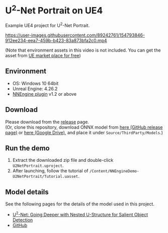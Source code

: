 # U<sup>2</sup>-Net Portrait on UE4

Example UE4 project for U<sup>2</sup>-Net Portrait.  

https://user-images.githubusercontent.com/89242761/154793846-912ee234-eea7-459b-b423-83a873bfa2c0.mp4  

(Note that environment assets in this video is not included. You can get the asset from [UE market place for free](https://www.unrealengine.com/marketplace/ja/product/infinity-blade-plain-lands))

## Environment

- OS: Windows 10 64bit
- Unreal Engine: 4.26.2
- [NNEngine plugin](https://www.fab.com/listings/67591270-75f6-456d-aa89-c64e1e0ee05f) v1.2 or above

## Download

Please download from the [release](https://github.com/Akiya-Research-Institute/U-2-Net-Portrait-on-UE4/releases) page.  
(Or, clone this repository, download ONNX model from [here (GitHub release page)](https://github.com/Akiya-Research-Institute/U-2-Net-Portrait-on-UE4/releases/download/v0.1/U2Net_Protrait_1x512x512x3xBGRxByte.onnx) or [here (Google Drive)](https://drive.google.com/file/d/1gmS84EwwOxKy1-hhG-e477ezbMQgncis/view?usp=sharing), and place it under `Source/ThirdParty/Models`.)

## Run the demo

1. Extract the downloaded zip file and double-click `U2NetPortrait.uproject`.  
2. After launching, follow the tutorial of `/Content/NNEngineDemo-U2NetPortrait/Tutorial.uasset`.

## Model details

See the following pages for the details of the model used in this project.

- [U<sup>2</sup>-Net: Going Deeper with Nested U-Structure for Salient Object Detection](https://arxiv.org/pdf/2005.09007.pdf)
- [GitHub](https://github.com/xuebinqin/U-2-Net)
